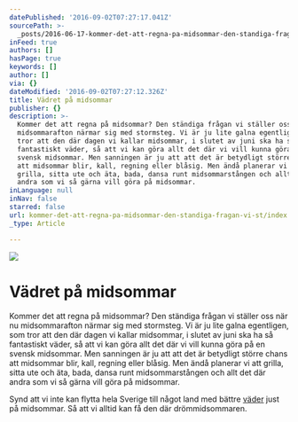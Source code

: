 ```yaml
---
datePublished: '2016-09-02T07:27:17.041Z'
sourcePath: >-
  _posts/2016-06-17-kommer-det-att-regna-pa-midsommar-den-standiga-fragan-vi-st.md
inFeed: true
authors: []
hasPage: true
keywords: []
author: []
via: {}
dateModified: '2016-09-02T07:27:12.326Z'
title: Vädret på midsommar
publisher: {}
description: >-
  Kommer det att regna på midsommar? Den ständiga frågan vi ställer oss när nu
  midsommarafton närmar sig med stormsteg. Vi är ju lite galna egentligen, som
  tror att den där dagen vi kallar midsommar, i slutet av juni ska ha så
  fantastiskt väder, så att vi kan göra allt det där vi vill kunna göra på en
  svensk midsommar. Men sanningen är ju att att det är betydligt större chans
  att midsommar blir, kall, regning eller blåsig. Men ändå planerar vi att
  grilla, sitta ute och äta, bada, dansa runt midsommarstången och allt det där
  andra som vi så gärna vill göra på midsommar.
inLanguage: null
inNav: false
starred: false
url: kommer-det-att-regna-pa-midsommar-den-standiga-fragan-vi-st/index.html
_type: Article

---
```

![](https://the-grid-user-content.s3-us-west-2.amazonaws.com/14225546-134a-4a4c-a906-7aff86ef0e43.jpg)

# Vädret på midsommar

Kommer det att regna på midsommar? Den ständiga frågan vi ställer oss när nu midsommarafton närmar sig med stormsteg. Vi är ju lite galna egentligen, som tror att den där dagen vi kallar midsommar, i slutet av juni ska ha så fantastiskt väder, så att vi kan göra allt det där vi vill kunna göra på en svensk midsommar. Men sanningen är ju att att det är betydligt större chans att midsommar blir, kall, regning eller blåsig. Men ändå planerar vi att grilla, sitta ute och äta, bada, dansa runt midsommarstången och allt det där andra som vi så gärna vill göra på midsommar.

Synd att vi inte kan flytta hela Sverige till något land med bättre [väder][0] just på midsommar. Så att vi alltid kan få den där drömmidsommaren.

[0]: http://www.vÃ¤deri.se/